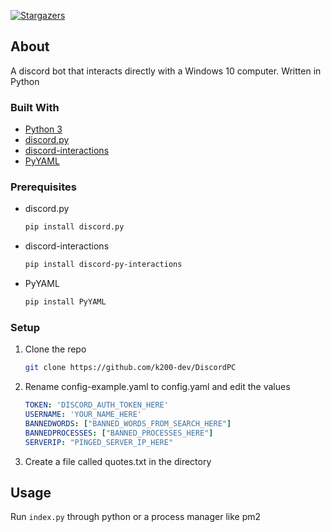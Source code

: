 [![Stargazers][stars-shield]][stars-url]

## About

A discord bot that interacts directly with a Windows 10 computer. Written in Python

### Built With

* [Python 3](https://www.python.org/)
* [discord.py](https://github.com/Rapptz/discord.py)
* [discord-interactions](https://github.com/goverfl0w/discord-interactions)
* [PyYAML](https://pyyaml.org/)

### Prerequisites

* discord.py
  ```sh
  pip install discord.py
  ```
* discord-interactions
  ```sh
  pip install discord-py-interactions
  ```
* PyYAML
  ```sh
  pip install PyYAML
  ```

### Setup

1. Clone the repo
   ```sh
   git clone https://github.com/k200-dev/DiscordPC
   ```
2. Rename config-example.yaml to config.yaml and edit the values 
   ```yaml
   TOKEN: 'DISCORD_AUTH_TOKEN_HERE'
   USERNAME: 'YOUR_NAME_HERE'
   BANNEDWORDS: ["BANNED_WORDS_FROM_SEARCH_HERE"]
   BANNEDPROCESSES: ["BANNED_PROCESSES_HERE"]
   SERVERIP: "PINGED_SERVER_IP_HERE"
   ```
3. Create a file called quotes.txt in the directory

## Usage

Run `index.py` through python or a process manager like pm2

[stars-shield]: https://img.shields.io/github/stars/k200-dev/DiscordPC.svg?style=for-the-badge
[stars-url]: https://github.com/k200-dev/DiscordPC/stargazers
